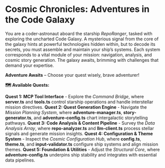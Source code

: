 # Cosmic Chronicles: Adventures in the Code Galaxy

You are a coder-astronaut aboard the starship *RepoRanger*, tasked with exploring the uncharted Code Galaxy. A mysterious signal from the core of the galaxy hints at powerful technologies hidden within, but to decode its secrets, you must assemble and maintain your ship’s systems. Each system corresponds to a vital module of your mission: navigation, analysis, and cosmic story generation. The galaxy awaits, brimming with challenges that demand your expertise. 

**Adventure Awaits** – Choose your quest wisely, brave adventurer!

**🗺️ Available Quests:**

**Quest 1: MCP Tool Interface** - Explore the *Command Bridge*, where **server.ts** and **tools.ts** control starship operations and handle interstellar mission directives.
**Quest 2: Quest Generation Engine** - Navigate the *Mission Planning System*, where **adventure-manager.ts**, **story-generator.ts**, and **adventure-config.ts** chart intergalactic storytelling pathways.
**Quest 3: Code Analysis & Content Pipeline** - Survey the *Data Analysis Array*, where **repo-analyzer.ts** and **llm-client.ts** process stellar signals and generate mission insights.
**Quest 4: Configuration & Theme System** - Inspect the *Cosmic Configuration Hub*, where **config.ts**, **theme.ts**, and **input-validator.ts** configure ship systems and align mission themes.
**Quest 5: Foundation & Utilities** - Adjust the *Structural Core*, where **adventure-config.ts** underpins ship stability and integrates with essential data pipelines.
